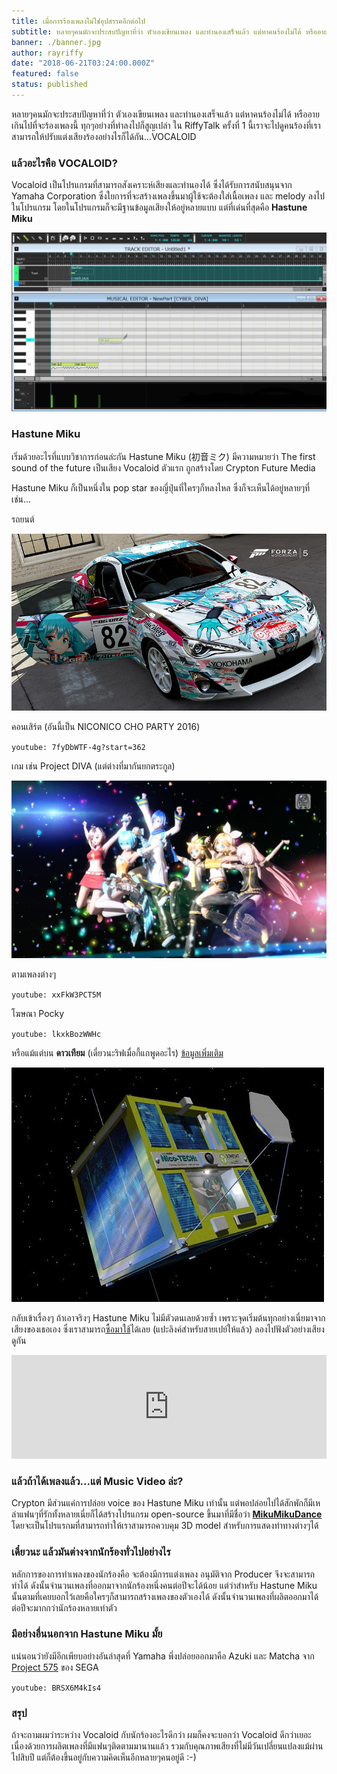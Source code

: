 ```yaml
---
title: เมื่อการร้องเพลงไม่ใช่อุปสรรคอีกต่อไป
subtitle: หลายๆคนมักจะประสบปัญหาที่ว่า ตัวเองเขียนเพลง และทำนองเสร็จแล้ว แต่หาคนร้องไม่ได้ หรืออายเกินไปที่จะร้องเพลงนี้ ทุกๆอย่างที่ทำลงไปก็สูญเปล่า ใน RiffyTalk ครั้งที่ 1 นี้เราจะไปดูคนร้องที่เราสามารถให้ปรับแต่งเสียงร้องอย่างไรก็ได้กัน...VOCALOID
banner: ./banner.jpg
author: rayriffy
date: "2018-06-21T03:24:00.000Z"
featured: false
status: published
---
```


หลายๆคนมักจะประสบปัญหาที่ว่า ตัวเองเขียนเพลง และทำนองเสร็จแล้ว แต่หาคนร้องไม่ได้ หรืออายเกินไปที่จะร้องเพลงนี้ ทุกๆอย่างที่ทำลงไปก็สูญเปล่า ใน RiffyTalk ครั้งที่ 1 นี้เราจะไปดูคนร้องที่เราสามารถให้ปรับแต่งเสียงร้องอย่างไรก็ได้กัน...VOCALOID

### แล้วอะไรคือ VOCALOID?

Vocaloid เป็นโปรแกรมที่สามารถสังเคราะห์เสียงและทำนองได้ ซึ่งได้รับการสนับสนุนจาก Yamaha Corporation ซึ่งใยการที่จะสร้างเพลงขึ้นมาผู้ใช้จะต้องใส่เนื้อเพลง และ melody ลงไปในโปรแกรม โดยในโปรแกรมก็จะมีฐานข้อมูลเสียงให้อยู่หลายแบบ แต่ที่เด่นที่สุดคือ **Hastune Miku**

![นี่ก็เป็น dashboard ของ Vocaloid Editor](./Screenshot-155_LI.jpg)

### Hastune Miku

เริ่มด้วยอะไรที่แบบวิชาการก่อนล่ะกัน Hastune Miku (初音ミク) มีความหมายว่า The first sound of the future เป็นเสียง Vocaloid ตัวแรก ถูกสร้างโดย Crypton Future Media

Hastune Miku ก็เป็นหนึ่งใน pop star ของญี่ปุ่นที่ใครๆก็หลงไหล ซึ่งก็จะเห็นได้อยู่หลายๆที่เช่น...

รถยนต์

![](./miku_car.jpg)

คอนเสิร์ต (อันนี้เป็น NICONICO CHO PARTY 2016)

`youtube: 7fyDbWTF-4g?start=362`

เกม เช่น Project DIVA (แต่ต่างที่มากันยกตระกูล)

![Project DIVA Future Tone (PS4)](./future_tone.jpg)

ตามเพลงต่างๆ

`youtube: xxFkW3PCT5M`

โฆษณา Pocky

`youtube: lkxkBozWWHc`

หรือแม้แต่บน **ดาวเทียม** (เดี๋ยวนะริฟเมื่อกี้แกพูดอะไร) [ข้อมูลเพิ่มเติม](http://wiki.nicotech.jp/nico_tech/index.php?%E3%82%BD%E3%83%BC%E3%82%B7%E3%83%A3%E3%83%AB%E3%83%BB%E3%83%A1%E3%83%87%E3%82%A3%E3%82%A2%E8%A1%9B%E6%98%9F%E9%96%8B%E7%99%BA%E3%83%97%E3%83%AD%E3%82%B8%E3%82%A7%E3%82%AF%E3%83%88%20SOMESAT)

![SOMESAT](./SOMESAT.png)

กลับเข้าเรื่องๆ ถ้าเอาจริงๆ Hastune Miku ไม่มีตัวตนเลยด้วยซ้ำ เพราะจุดเริ่มต้นทุกอย่างเนี่ยมาจากเสียงของเธอเอง ซึ่งเราสามารถ[ซื้อมาใช้](https://www.vocaloid.com/products/show/v4l_hatsune_miku_v4x)ได้เลย (แปะลิงค์สำหรับสายเปย์ให้แล้ว) ลองไปฟังตัวอย่างเสียงดูกัน

<iframe width="100%" height="166" scrolling="no" frameborder="no" allow="autoplay" src="https://w.soundcloud.com/player/?url=https%3A//api.soundcloud.com/tracks/280724867&color=%23ff5500&auto_play=false&hide_related=false&show_comments=true&show_user=true&show_reposts=false&show_teaser=true"></iframe>

### แล้วถ้าได้เพลงแล้ว...แต่ Music Video ล่ะ?

Crypton มีส่วนแค่การปล่อย voice ของ Hastune Miku เท่านั้น แต่พอปล่อยไปได้สักพักก็มีเหล่าแฟนๆที่รักทั้งหลายเนี่ยก็ได้สร้างโปรแกรม open-source ขึ้นมาที่มีชื่อว่า [**MikuMikuDance**](https://learnmmd.com) โดยจะเป็นโปรแรกมที่สามารถทำให้เราสามารถควบคุม 3D model สำหรับการแสดงท่าทางต่างๆได้

### เดี๋ยวนะ แล้วมันต่างจากนักร้องทั่วไปอย่างไร

หลักการของการทำเพลงของนักร้องคือ จะต้องมีการแต่งเพลง อนุมัติจาก Producer จึงจะสามารถทำได้ ดังนั้นจำนวนเพลงที่ออกมาจากนักร้องหนึ่งคนต่อปีจะได้น้อย แต่ว่าสำหรับ Hastune Miku นั้นตามที่เคยบอกไว้เลยคือใครๆก็สามารถสร้างเพลงของตัวเองได้ ดังนั้นจำนวนเพลงที่ผลิตออกมาได้ต่อปีจะมากกว่านักร้องหลายเท่าตัว

### มีอย่างอื่นนอกจาก Hastune Miku มั้ย

แน่นอนว่ายังมีอีกเพียบอย่างอันล่าสุดที่ Yamaha พึ่งปล่อยออกมาคือ Azuki และ Matcha จาก [Project 575](http://gogo575.sega.jp) ของ SEGA

`youtube: BRSX6M4kIs4`

### สรุป

ถ้าจะถามผมว่าระหว่าง Vocaloid กับนักร้องอะไรดีกว่า ผมก็คงจะบอกว่า Vocaloid ดีกว่าเยอะ เนื่องด้วยการผลิตเพลงที่มีแฟนๆติดตามมานานแล้ว รวมกับคุณภาพเสียงที่ไม่มีวันเปลี่ยนแปลงแม้ผ่านไปสิบปี แต่ก็ต้องขึ้นอยู่กับความคิดเห็นอีกหลายๆคนอยู่ดี :-)